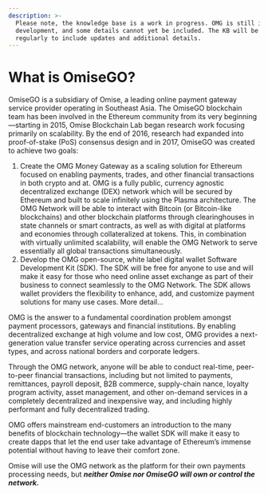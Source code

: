 ```yaml
---
description: >-
  Please note, the knowledge base is a work in progress. OMG is still in
  development, and some details cannot yet be included. The KB will be revised
  regularly to include updates and additional details.
---
```


# What is OmiseGO?

OmiseGO is a subsidiary of Omise, a leading online payment gateway service provider operating in Southeast Asia. The OmiseGO blockchain team has been involved in the Ethereum community from its very beginning—starting in 2015, Omise Blockchain Lab began research work focusing primarily on scalability. By the end of 2016, research had expanded into proof-of-stake \(PoS\) consensus design and in 2017, OmiseGO was created to achieve two goals:  


1. Create the OMG Money Gateway as a scaling solution for Ethereum focused on enabling payments, trades, and other financial transactions in both crypto and at. OMG is a fully public, currency agnostic decentralized exchange \(DEX\) network which will be secured by Ethereum and built to scale infinitely using the Plasma architecture. The OMG Network will be able to interact with Bitcoin \(or Bitcoin-like blockchains\) and other blockchain platforms through clearinghouses in state channels or smart contracts, as well as with digital at platforms and economies through collateralized at tokens. This, in combination with virtually unlimited scalability, will enable the OMG Network to serve essentially all global transactions simultaneously.
2. Develop the OMG open-source, white label digital wallet Software Development Kit \(SDK\). The SDK will be free for anyone to use and will make it easy for those who need online asset exchange as part of their business to connect seamlessly to the OMG Network. The SDK allows wallet providers the flexibility to enhance, add, and customize payment solutions for many use cases. More detail...

OMG is the answer to a fundamental coordination problem amongst payment processors, gateways and financial institutions. By enabling decentralized exchange at high volume and low cost, OMG provides a next-generation value transfer service operating across currencies and asset types, and across national borders and corporate ledgers.  


Through the OMG network, anyone will be able to conduct real-time, peer-to-peer financial transactions, including but not limited to payments, remittances, payroll deposit, B2B commerce, supply-chain nance, loyalty program activity, asset management, and other on-demand services in a completely decentralized and inexpensive way, and including highly performant and fully decentralized trading.  


OMG offers mainstream end-customers an introduction to the many benefits of blockchain technology—the wallet SDK will make it easy to create dapps that let the end user take advantage of Ethereum’s immense potential without having to leave their comfort zone.  


Omise will use the OMG network as the platform for their own payments processing needs, but _**neither Omise nor OmiseGO will own or control the network.**_  


